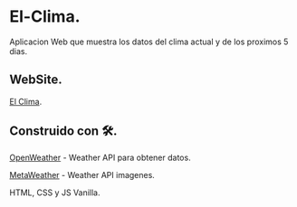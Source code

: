 # El-Clima.

Aplicacion Web que muestra los datos del clima actual y de los proximos 5 dias.

## WebSite.

[El Clima](https://franco-navarro.github.io/El-Clima/).

## Construido con 🛠️.

[OpenWeather](https://openweathermap.org/) - Weather API para obtener datos.

[MetaWeather](https://www.metaweather.com/) - Weather API imagenes.

HTML, CSS y JS Vanilla.
